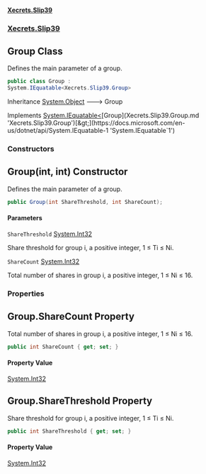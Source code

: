 #### [Xecrets.Slip39](index.md 'index')
### [Xecrets.Slip39](Xecrets.Slip39.md 'Xecrets.Slip39')

## Group Class

Defines the main parameter of a group.

```csharp
public class Group :
System.IEquatable<Xecrets.Slip39.Group>
```

Inheritance [System.Object](https://docs.microsoft.com/en-us/dotnet/api/System.Object 'System.Object') &#129106; Group

Implements [System.IEquatable&lt;](https://docs.microsoft.com/en-us/dotnet/api/System.IEquatable-1 'System.IEquatable`1')[Group](Xecrets.Slip39.Group.md 'Xecrets.Slip39.Group')[&gt;](https://docs.microsoft.com/en-us/dotnet/api/System.IEquatable-1 'System.IEquatable`1')
### Constructors

<a name='Xecrets.Slip39.Group.Group(int,int)'></a>

## Group(int, int) Constructor

Defines the main parameter of a group.

```csharp
public Group(int ShareThreshold, int ShareCount);
```
#### Parameters

<a name='Xecrets.Slip39.Group.Group(int,int).ShareThreshold'></a>

`ShareThreshold` [System.Int32](https://docs.microsoft.com/en-us/dotnet/api/System.Int32 'System.Int32')

Share threshold for group i, a positive integer, 1 ≤ Ti ≤ Ni.

<a name='Xecrets.Slip39.Group.Group(int,int).ShareCount'></a>

`ShareCount` [System.Int32](https://docs.microsoft.com/en-us/dotnet/api/System.Int32 'System.Int32')

Total number of shares in group i, a positive integer, 1 ≤ Ni ≤ 16.
### Properties

<a name='Xecrets.Slip39.Group.ShareCount'></a>

## Group.ShareCount Property

Total number of shares in group i, a positive integer, 1 ≤ Ni ≤ 16.

```csharp
public int ShareCount { get; set; }
```

#### Property Value
[System.Int32](https://docs.microsoft.com/en-us/dotnet/api/System.Int32 'System.Int32')

<a name='Xecrets.Slip39.Group.ShareThreshold'></a>

## Group.ShareThreshold Property

Share threshold for group i, a positive integer, 1 ≤ Ti ≤ Ni.

```csharp
public int ShareThreshold { get; set; }
```

#### Property Value
[System.Int32](https://docs.microsoft.com/en-us/dotnet/api/System.Int32 'System.Int32')